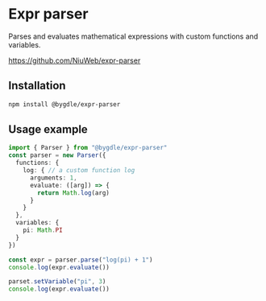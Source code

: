 # Expr parser
Parses and evaluates mathematical expressions with custom functions and variables.

https://github.com/NiuWeb/expr-parser

## Installation
```bash
npm install @bygdle/expr-parser
```

## Usage example
```ts
import { Parser } from "@bygdle/expr-parser"
const parser = new Parser({
  functions: {
    log: { // a custom function log
      arguments: 1,
      evaluate: ([arg]) => {
        return Math.log(arg)
      }
    }
  },
  variables: {
    pi: Math.PI
  }
})

const expr = parser.parse("log(pi) + 1")
console.log(expr.evaluate())

parset.setVariable("pi", 3)
console.log(expr.evaluate())
```